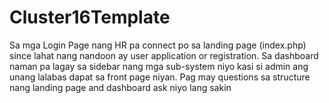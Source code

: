 # Cluster16Template

Sa mga Login Page nang HR pa connect po sa landing page (index.php) since lahat nang nandoon ay user application or registration. Sa dashboard naman pa lagay sa sidebar nang mga sub-system niyo kasi si admin ang unang lalabas dapat sa front page niyan.
Pag may questions sa structure nang landing page and dashboard ask niyo lang sakin
